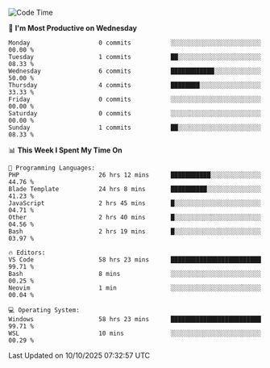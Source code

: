 <!--START_SECTION:waka-->
![Code Time](http://img.shields.io/badge/Code%20Time-6%2C098%20hrs%2025%20mins-blue)

📅 **I'm Most Productive on Wednesday** 

```text
Monday                   0 commits           ░░░░░░░░░░░░░░░░░░░░░░░░░   00.00 % 
Tuesday                  1 commits           ██░░░░░░░░░░░░░░░░░░░░░░░   08.33 % 
Wednesday                6 commits           ████████████░░░░░░░░░░░░░   50.00 % 
Thursday                 4 commits           ████████░░░░░░░░░░░░░░░░░   33.33 % 
Friday                   0 commits           ░░░░░░░░░░░░░░░░░░░░░░░░░   00.00 % 
Saturday                 0 commits           ░░░░░░░░░░░░░░░░░░░░░░░░░   00.00 % 
Sunday                   1 commits           ██░░░░░░░░░░░░░░░░░░░░░░░   08.33 % 
```


📊 **This Week I Spent My Time On** 

```text
💬 Programming Languages: 
PHP                      26 hrs 12 mins      ███████████░░░░░░░░░░░░░░   44.76 % 
Blade Template           24 hrs 8 mins       ██████████░░░░░░░░░░░░░░░   41.23 % 
JavaScript               2 hrs 45 mins       █░░░░░░░░░░░░░░░░░░░░░░░░   04.71 % 
Other                    2 hrs 40 mins       █░░░░░░░░░░░░░░░░░░░░░░░░   04.56 % 
Bash                     2 hrs 19 mins       █░░░░░░░░░░░░░░░░░░░░░░░░   03.97 % 

🔥 Editors: 
VS Code                  58 hrs 23 mins      █████████████████████████   99.71 % 
Bash                     8 mins              ░░░░░░░░░░░░░░░░░░░░░░░░░   00.25 % 
Neovim                   1 min               ░░░░░░░░░░░░░░░░░░░░░░░░░   00.04 % 

💻 Operating System: 
Windows                  58 hrs 23 mins      █████████████████████████   99.71 % 
WSL                      10 mins             ░░░░░░░░░░░░░░░░░░░░░░░░░   00.29 % 
```


 Last Updated on 10/10/2025 07:32:57 UTC
<!--END_SECTION:waka-->
